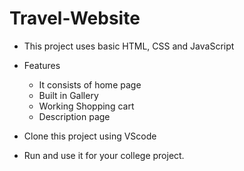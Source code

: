 # Travel-Website

- This project uses basic HTML, CSS and JavaScript

- Features
  * It consists of home page
  * Built in Gallery
  * Working Shopping cart
  * Description page
  
- Clone this project using VScode
- Run and use it for your college project.
